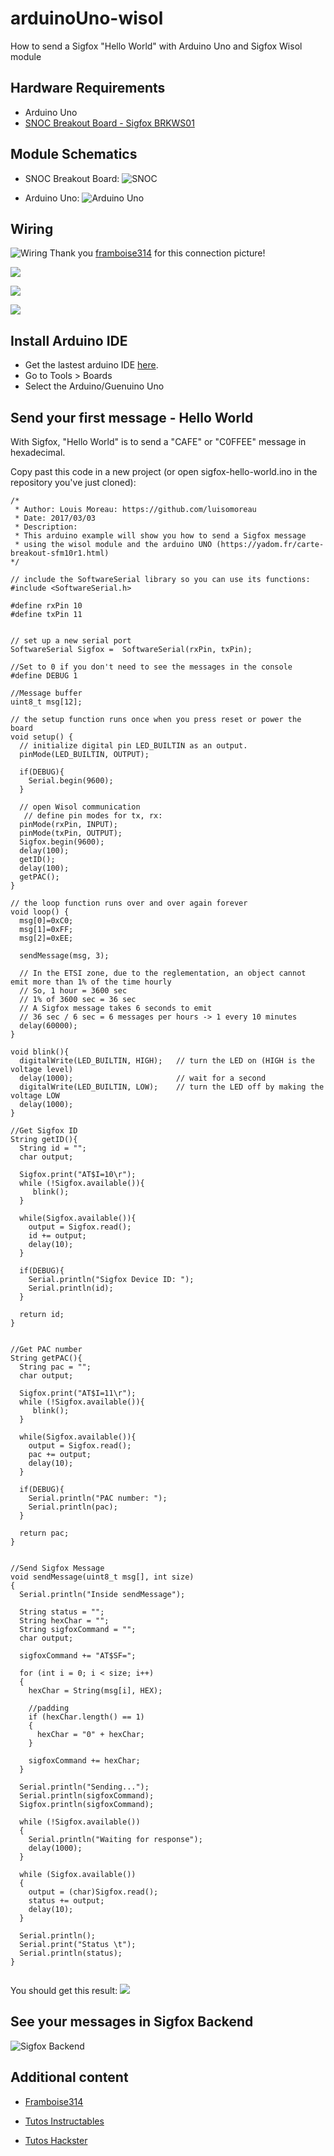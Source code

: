 # arduinoUno-wisol
How to send a Sigfox "Hello World" with Arduino Uno and Sigfox Wisol module

## Hardware Requirements
* Arduino Uno
* [SNOC Breakout Board - Sigfox BRKWS01](https://yadom.fr/carte-breakout-sfm10r1.html)

## Module Schematics

* SNOC Breakout Board:
![SNOC](doc/SNOC-wisol-schematics.png)

* Arduino Uno:
![Arduino Uno](doc/arduino-uno.jpg)

## Wiring

![Wiring](doc/connexion_gpio.png)
Thank you [framboise314](http://www.framboise314.fr/carte-de-prototypage-sigfox-par-snoc/) for this connection picture!

![](doc/wiring3.jpg)

![](doc/wiring1.jpg)

![](doc/wiring2.jpg)


## Install Arduino IDE

* Get the lastest arduino IDE [here](https://www.arduino.cc/en/main/software).
* Go to Tools > Boards
* Select the Arduino/Guenuino Uno


## Send your first message - Hello World

With Sigfox, "Hello World" is to send a "CAFE" or "C0FFEE" message in hexadecimal.

Copy past this code in a new project (or open sigfox-hello-world.ino in the repository you've just cloned):

```
/*
 * Author: Louis Moreau: https://github.com/luisomoreau
 * Date: 2017/03/03
 * Description:
 * This arduino example will show you how to send a Sigfox message
 * using the wisol module and the arduino UNO (https://yadom.fr/carte-breakout-sfm10r1.html)
*/

// include the SoftwareSerial library so you can use its functions:
#include <SoftwareSerial.h>

#define rxPin 10
#define txPin 11


// set up a new serial port
SoftwareSerial Sigfox =  SoftwareSerial(rxPin, txPin);

//Set to 0 if you don't need to see the messages in the console
#define DEBUG 1

//Message buffer
uint8_t msg[12];

// the setup function runs once when you press reset or power the board
void setup() {
  // initialize digital pin LED_BUILTIN as an output.
  pinMode(LED_BUILTIN, OUTPUT);

  if(DEBUG){
    Serial.begin(9600);
  }

  // open Wisol communication
   // define pin modes for tx, rx:
  pinMode(rxPin, INPUT);
  pinMode(txPin, OUTPUT);
  Sigfox.begin(9600);
  delay(100);
  getID();
  delay(100);
  getPAC();
}

// the loop function runs over and over again forever
void loop() {
  msg[0]=0xC0;
  msg[1]=0xFF;
  msg[2]=0xEE;

  sendMessage(msg, 3);

  // In the ETSI zone, due to the reglementation, an object cannot emit more than 1% of the time hourly
  // So, 1 hour = 3600 sec
  // 1% of 3600 sec = 36 sec
  // A Sigfox message takes 6 seconds to emit
  // 36 sec / 6 sec = 6 messages per hours -> 1 every 10 minutes
  delay(60000);
}

void blink(){
  digitalWrite(LED_BUILTIN, HIGH);   // turn the LED on (HIGH is the voltage level)
  delay(1000);                       // wait for a second
  digitalWrite(LED_BUILTIN, LOW);    // turn the LED off by making the voltage LOW
  delay(1000);    
}

//Get Sigfox ID
String getID(){
  String id = "";
  char output;

  Sigfox.print("AT$I=10\r");
  while (!Sigfox.available()){
     blink();
  }

  while(Sigfox.available()){
    output = Sigfox.read();
    id += output;
    delay(10);
  }

  if(DEBUG){
    Serial.println("Sigfox Device ID: ");
    Serial.println(id);
  }

  return id;
}


//Get PAC number
String getPAC(){
  String pac = "";
  char output;

  Sigfox.print("AT$I=11\r");
  while (!Sigfox.available()){
     blink();
  }

  while(Sigfox.available()){
    output = Sigfox.read();
    pac += output;
    delay(10);
  }

  if(DEBUG){
    Serial.println("PAC number: ");
    Serial.println(pac);
  }

  return pac;
}


//Send Sigfox Message
void sendMessage(uint8_t msg[], int size)
{
  Serial.println("Inside sendMessage");

  String status = "";
  String hexChar = "";
  String sigfoxCommand = "";
  char output;

  sigfoxCommand += "AT$SF=";

  for (int i = 0; i < size; i++)
  {
    hexChar = String(msg[i], HEX);

    //padding
    if (hexChar.length() == 1)
    {
      hexChar = "0" + hexChar;
    }

    sigfoxCommand += hexChar;
  }

  Serial.println("Sending...");
  Serial.println(sigfoxCommand);
  Sigfox.println(sigfoxCommand);

  while (!Sigfox.available())
  {
    Serial.println("Waiting for response");
    delay(1000);
  }

  while (Sigfox.available())
  {
    output = (char)Sigfox.read();
    status += output;
    delay(10);
  }

  Serial.println();
  Serial.print("Status \t");
  Serial.println(status);
}


```

You should get this result:
![](doc/SerialConsole.png)

## See your messages in Sigfox Backend

![Sigfox Backend](doc/SigfoxBackend.png)



## Additional content

* [Framboise314](http://www.framboise314.fr/carte-de-prototypage-sigfox-par-snoc/)


* [Tutos Instructables](www.instructables.com/member/luisomoreau/)


* [Tutos Hackster](https://www.hackster.io/luisomoreau)
